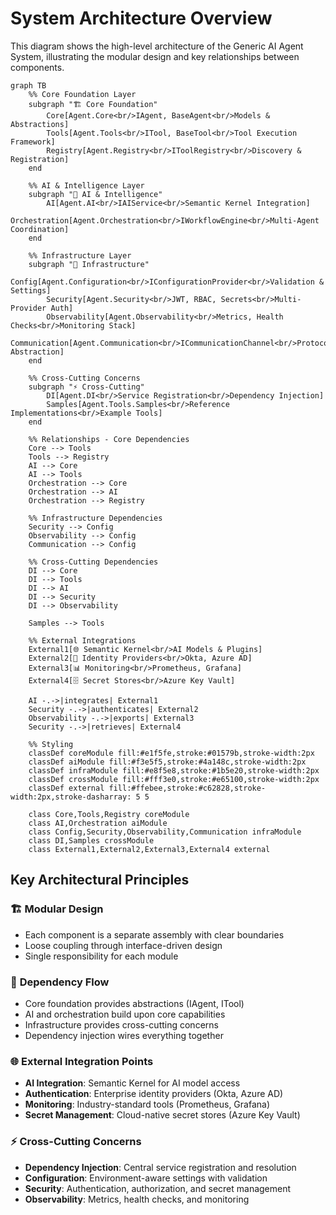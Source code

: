 # System Architecture Overview

This diagram shows the high-level architecture of the Generic AI Agent System, illustrating the modular design and key relationships between components.

```mermaid
graph TB
    %% Core Foundation Layer
    subgraph "🏗️ Core Foundation"
        Core[Agent.Core<br/>IAgent, BaseAgent<br/>Models & Abstractions]
        Tools[Agent.Tools<br/>ITool, BaseTool<br/>Tool Execution Framework]
        Registry[Agent.Registry<br/>IToolRegistry<br/>Discovery & Registration]
    end
    
    %% AI & Intelligence Layer
    subgraph "🧠 AI & Intelligence"
        AI[Agent.AI<br/>IAIService<br/>Semantic Kernel Integration]
        Orchestration[Agent.Orchestration<br/>IWorkflowEngine<br/>Multi-Agent Coordination]
    end
    
    %% Infrastructure Layer
    subgraph "🔧 Infrastructure"
        Config[Agent.Configuration<br/>IConfigurationProvider<br/>Validation & Settings]
        Security[Agent.Security<br/>JWT, RBAC, Secrets<br/>Multi-Provider Auth]
        Observability[Agent.Observability<br/>Metrics, Health Checks<br/>Monitoring Stack]
        Communication[Agent.Communication<br/>ICommunicationChannel<br/>Protocol Abstraction]
    end
    
    %% Cross-Cutting Concerns
    subgraph "⚡ Cross-Cutting"
        DI[Agent.DI<br/>Service Registration<br/>Dependency Injection]
        Samples[Agent.Tools.Samples<br/>Reference Implementations<br/>Example Tools]
    end
    
    %% Relationships - Core Dependencies
    Core --> Tools
    Tools --> Registry
    AI --> Core
    AI --> Tools
    Orchestration --> Core
    Orchestration --> AI
    Orchestration --> Registry
    
    %% Infrastructure Dependencies
    Security --> Config
    Observability --> Config
    Communication --> Config
    
    %% Cross-Cutting Dependencies
    DI --> Core
    DI --> Tools
    DI --> AI
    DI --> Security
    DI --> Observability
    
    Samples --> Tools
    
    %% External Integrations
    External1[🌐 Semantic Kernel<br/>AI Models & Plugins]
    External2[🔐 Identity Providers<br/>Okta, Azure AD]
    External3[📊 Monitoring<br/>Prometheus, Grafana]
    External4[🗄️ Secret Stores<br/>Azure Key Vault]
    
    AI -.->|integrates| External1
    Security -.->|authenticates| External2
    Observability -.->|exports| External3
    Security -.->|retrieves| External4
    
    %% Styling
    classDef coreModule fill:#e1f5fe,stroke:#01579b,stroke-width:2px
    classDef aiModule fill:#f3e5f5,stroke:#4a148c,stroke-width:2px
    classDef infraModule fill:#e8f5e8,stroke:#1b5e20,stroke-width:2px
    classDef crossModule fill:#fff3e0,stroke:#e65100,stroke-width:2px
    classDef external fill:#ffebee,stroke:#c62828,stroke-width:2px,stroke-dasharray: 5 5
    
    class Core,Tools,Registry coreModule
    class AI,Orchestration aiModule
    class Config,Security,Observability,Communication infraModule
    class DI,Samples crossModule
    class External1,External2,External3,External4 external
```

## Key Architectural Principles

### 🏗️ **Modular Design**
- Each component is a separate assembly with clear boundaries
- Loose coupling through interface-driven design
- Single responsibility for each module

### 🔄 **Dependency Flow**
- Core foundation provides abstractions (IAgent, ITool)
- AI and orchestration build upon core capabilities
- Infrastructure provides cross-cutting concerns
- Dependency injection wires everything together

### 🌐 **External Integration Points**
- **AI Integration**: Semantic Kernel for AI model access
- **Authentication**: Enterprise identity providers (Okta, Azure AD)
- **Monitoring**: Industry-standard tools (Prometheus, Grafana)
- **Secret Management**: Cloud-native secret stores (Azure Key Vault)

### ⚡ **Cross-Cutting Concerns**
- **Dependency Injection**: Central service registration and resolution
- **Configuration**: Environment-aware settings with validation
- **Security**: Authentication, authorization, and secret management
- **Observability**: Metrics, health checks, and monitoring